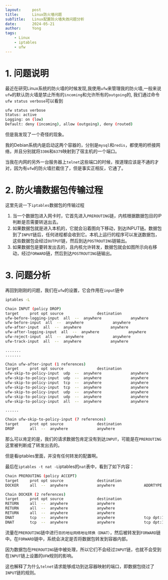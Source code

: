 ```yaml
---
layout: 	post
title: 	    Linux防火墙问题 
subTitle:   Linux配置防火墙失效问题分析 
date: 		2024-05-21
author:     Yong
tags:
    - Linux
    - iptables
    - ufw
---
```


# 1. 问题说明
最近在研究Linux系统的防火墙的时候发现,我使用`ufw`来管理我的防火墙,一般来说`ufw`的默认防火墙是禁止所有的`incoming`和允许所有的`outgoing`的, 我们通过命令`ufw status verbose`可以看到
```bash
ufw status verbose
Status: active
Logging: on (low)
Default: deny (incoming), allow (outgoing), deny (routed)
```

但是我发现了一个奇怪的现象。

我的Debian系统内是启动这两个容器的，分别是`mysql`和`redis`，都使用的桥接网络，并且分别就将`3306`和`6379`映射到了宿主机的一个端口。

当我在内网的另外一台服务器上`telnet`这些端口的时候，按道理应该是不通的才对，因为有`ufw`的防火墙拦截住了，但是事实正相反，它通了。

# 2. 防火墙数据包传输过程
这里先说一下`iptables`数据包的传输过程
1. 当一个数据包进入网卡时，它首先进入`PREROUTING`链，内核根据数据包目的IP判断是否需要转送出去。 
2. 如果数据包就是进入本机的，它就会沿着图向下移动，到达INPUT链。数据包到了`INPUT`链后，任何进程都会收到它。本机上运行的程序可以发送数据包，这些数据包会经过`OUTPUT`链，然后到达`POSTROUTING`链输出。 
3. 如果数据包是要转发出去的，且内核允许转发，数据包就会如图所示向右移动，经过`FORWARD`链，然后到达`POSTROUTING`链输出。

# 3. 问题分析
再回到刚刚的问题，我们在`ufw`的设置，它会作用在`input`链中
```bash
iptables -L

Chain INPUT (policy DROP)
target     prot opt source               destination
ufw-before-logging-input  all  --  anywhere             anywhere
ufw-before-input  all  --  anywhere             anywhere
ufw-after-input  all  --  anywhere             anywhere
ufw-after-logging-input  all  --  anywhere             anywhere
ufw-reject-input  all  --  anywhere             anywhere
ufw-track-input  all  --  anywhere             anywhere

.......
.......

Chain ufw-after-input (1 references)
target     prot opt source               destination
ufw-skip-to-policy-input  udp  --  anywhere             anywhere             udp dpt:netbios-ns
ufw-skip-to-policy-input  udp  --  anywhere             anywhere             udp dpt:netbios-dgm
ufw-skip-to-policy-input  tcp  --  anywhere             anywhere             tcp dpt:netbios-ssn
ufw-skip-to-policy-input  tcp  --  anywhere             anywhere             tcp dpt:microsoft-ds
ufw-skip-to-policy-input  udp  --  anywhere             anywhere             udp dpt:bootps
ufw-skip-to-policy-input  udp  --  anywhere             anywhere             udp dpt:bootpc
ufw-skip-to-policy-input  all  --  anywhere             anywhere             ADDRTYPE match dst-type BROADCAST

......

Chain ufw-skip-to-policy-input (7 references)
target     prot opt source               destination
DROP       all  --  anywhere             anywhere
```

那么可以肯定的是，我们的请求数据包肯定没有到达`INPUT`，可能是在`PREROUTING`这里被判断成了转发出去的。

但是看iptables里面，并没有任何转发的配置啊。

最后在`iptables -t nat -L`iptables的`nat`表中，看到了如下内容：
```bash
Chain PREROUTING (policy ACCEPT)
target     prot opt source               destination
DOCKER     all  --  anywhere             anywhere             ADDRTYPE match dst-type LOCAL

Chain DOCKER (2 references)
target     prot opt source               destination
RETURN     all  --  anywhere             anywhere
RETURN     all  --  anywhere             anywhere
RETURN     all  --  anywhere             anywhere
DNAT       tcp  --  anywhere             anywhere             tcp dpt:19379 to:172.18.0.2:6379
DNAT       tcp  --  anywhere             anywhere             tcp dpt:19306 to:172.18.0.3:3306
```

流量在`PREROUTING`链中进行`目的地址网络地址转换（DNAT）`，然后被转发到`FORWARD`链中。在`FORWARD`链中，系统会决定是否将数据包转发到容器内部。

因为数据包在`PREROUTING`链中被处理，所以它们不会经过`INPUT`链，也就不会受到在`INPUT`链上设置的`UFW`规则的影响。

这也解释了为什么`telnet`请求能够成功到达容器映射的端口，即数据包绕过了`INPUT`链的规则。

